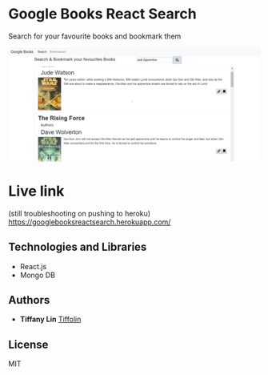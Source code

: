 # Google Books React Search
Search for your favourite books and bookmark them

![](appScreenshots/1.PNG)     

# Live link

(still troubleshooting on pushing to heroku)
https://googlebooksreactsearch.herokuapp.com/

## Technologies and Libraries

* React.js
* Mongo DB


## Authors
* **Tiffany Lin**         [Tiffolin](https://github.com/Tiffolin)


## License
MIT